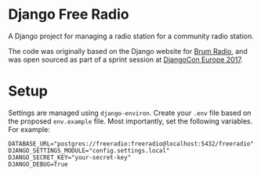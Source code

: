 Django Free Radio
=================

A Django project for managing a radio station for a community radio station.

The code was originally based on the Django website for [Brum Radio](https://brumradio.com/), and was open sourced as part of a sprint session at [DjangoCon Europe 2017](http://2017.djangocon.eu/).

Setup
=====

Settings are managed using `django-environ`. Create your `.env` file based on
the proposed `env.example` file. Most importantly, set the following variables. For example:

    DATABASE_URL="postgres://freeradio:freeradio@localhost:5432/freeradio"
    DJANGO_SETTINGS_MODULE="config.settings.local"
    DJANGO_SECRET_KEY="your-secret-key"
    DJANGO_DEBUG=True
